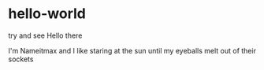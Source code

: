 # hello-world
try and see
Hello there

I'm Nameitmax and I like staring at the sun until my eyeballs melt out of their sockets
